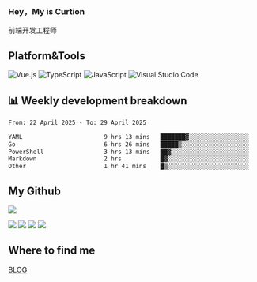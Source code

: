### Hey，My is Curtion
前端开发工程师
## Platform&Tools

![Vue.js](https://img.shields.io/badge/-Vue.js-4FC08D?style=flat-square&logo=Vue.js&logoColor=white)
![TypeScript](https://img.shields.io/badge/-TypeScript-007ACC?style=flat-square&logo=typescript&logoColor=white)
![JavaScript](https://img.shields.io/badge/-JavaScript-F7DF1E?style=flat-square&logo=javascript&logoColor=black)
![Visual Studio Code](https://img.shields.io/badge/-VSCode-007ACC?style=flat-square&logo=Visual-Studio-Code&logoColor=white)

## 📊 Weekly development breakdown

<!--START_SECTION:waka-->

```txt
From: 22 April 2025 - To: 29 April 2025

YAML                       9 hrs 13 mins   ███████▓░░░░░░░░░░░░░░░░░   31.08 %
Go                         6 hrs 26 mins   █████▒░░░░░░░░░░░░░░░░░░░   21.73 %
PowerShell                 3 hrs 13 mins   ██▓░░░░░░░░░░░░░░░░░░░░░░   10.88 %
Markdown                   2 hrs           █▓░░░░░░░░░░░░░░░░░░░░░░░   06.78 %
Other                      1 hr 41 mins    █▒░░░░░░░░░░░░░░░░░░░░░░░   05.68 %
```

<!--END_SECTION:waka-->

## My Github

![](http://github-profile-summary-cards.vercel.app/api/cards/profile-details?username=curtion&theme=nord_bright)

![](http://github-profile-summary-cards.vercel.app/api/cards/stats?username=curtion&theme=nord_bright)
![](http://github-profile-summary-cards.vercel.app/api/cards/productive-time?username=curtion&theme=nord_bright&utcOffset=8)
![](http://github-profile-summary-cards.vercel.app/api/cards/repos-per-language?username=curtion&theme=nord_bright)
![](http://github-profile-summary-cards.vercel.app/api/cards/most-commit-language?username=curtion&theme=nord_bright)

## Where to find me

[BLOG](https://blog.3gxk.net)
